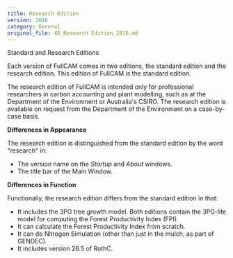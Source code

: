 ```yaml
---
title: Research Edition
version: 2016
category: General
original_file: 48_Research Edition_2016.md
---
```


Standard and Research Editions

Each version of FullCAM comes in two editions, the standard edition and
the research edition. This edition of FullCAM is the standard edition.

The research edition of FullCAM is intended only for professional
researchers in carbon accounting and plant modelling, such as at the
Department of the Environment or Australia's CSIRO. The research edition
is available on request from the Department of the Environment on a
case-by-case basis.

**Differences in Appearance**

The research edition is distinguished from the standard edition by the
word "research" in:

- The version name on the *Startup* and *About* windows.
- The title bar of the Main Window.

**Differences in Function**

Functionally, the research edition differs from the standard edition in
that:

- It includes the 3PG tree growth model. Both editions contain the
  3PG-lite model for computing the Forest Productivity Index
  (FPI).
- It can calculate the Forest Productivity Index from scratch.
- It can do Nitrogen Simulation (other than just in the mulch, as part
  of GENDEC).
- It includes version 26.5 of RothC.